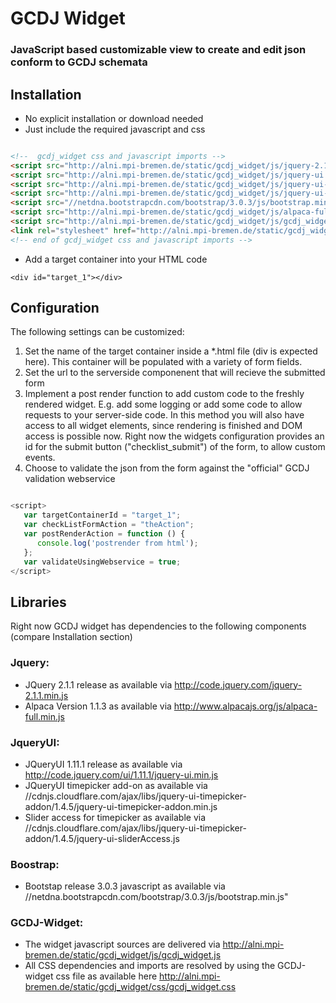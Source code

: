 # GCDJ Widget #
### JavaScript based customizable view to create and edit json conform to GCDJ schemata ###


## Installation ##
- No explicit installation or download needed
- Just include the required javascript and css

```html

<!--  gcdj_widget css and javascript imports -->
<script src="http://alni.mpi-bremen.de/static/gcdj_widget/js/jquery-2.1.1.min.js"></script>
<script src="http://alni.mpi-bremen.de/static/gcdj_widget/js/jquery-ui.min.js"></script>
<script src="http://alni.mpi-bremen.de/static/gcdj_widget/js/jquery-ui-timepicker-addon.min.js"></script>
<script src="http://alni.mpi-bremen.de/static/gcdj_widget/js/jquery-ui-sliderAccess.js"></script>
<script src="//netdna.bootstrapcdn.com/bootstrap/3.0.3/js/bootstrap.min.js"></script>
<script src="http://alni.mpi-bremen.de/static/gcdj_widget/js/alpaca-full.min.js"></script>
<script src="http://alni.mpi-bremen.de/static/gcdj_widget/js/gcdj_widget.js"></script>
<link rel="stylesheet" href="http://alni.mpi-bremen.de/static/gcdj_widget/css/gcdj_widget.css">
<!-- end of gcdj_widget css and javascript imports -->

```

- Add a target container into your HTML code

```!html
<div id="target_1"></div>
```



## Configuration ##
The following settings can be customized:

1. Set the name of the target container inside a *.html file (div is expected here). This container will be populated with a variety of form fields.
2. Set the url to the serverside componenent that will recieve the submitted form
3. Implement a post render function to add custom code to the freshly rendered widget. E.g. add some logging or add some code to allow requests to your server-side code. In this method you will also have access to all widget elements, since rendering is finished and DOM access is possible now. Right now the widgets configuration provides an id for the submit button ("checklist_submit") of the form, to allow custom events.
4. Choose to validate the json from the form against the "official" GCDJ validation webservice


```javascript

<script>
   var targetContainerId = "target_1";
   var checkListFormAction = "theAction";
   var postRenderAction = function () {
      console.log('postrender from html');
   };
   var validateUsingWebservice = true;
</script>

```

## Libraries ##
Right now GCDJ widget has dependencies to the following components (compare Installation section)

### Jquery: ###
* JQuery 2.1.1 release as available via http://code.jquery.com/jquery-2.1.1.min.js
* Alpaca Version 1.1.3 as available via http://www.alpacajs.org/js/alpaca-full.min.js

### JqueryUI: ###
* JQueryUI 1.11.1 release as available via http://code.jquery.com/ui/1.11.1/jquery-ui.min.js
* JQueryUI timepicker add-on as available via //cdnjs.cloudflare.com/ajax/libs/jquery-ui-timepicker-addon/1.4.5/jquery-ui-timepicker-addon.min.js
* Slider access for timepicker as available via //cdnjs.cloudflare.com/ajax/libs/jquery-ui-timepicker-addon/1.4.5/jquery-ui-sliderAccess.js

### Boostrap: ###
* Bootstap release  3.0.3 javascript as available via //netdna.bootstrapcdn.com/bootstrap/3.0.3/js/bootstrap.min.js"

### GCDJ-Widget: ###
* The widget javascript sources are delivered via http://alni.mpi-bremen.de/static/gcdj_widget/js/gcdj_widget.js
* All CSS dependencies and imports are resolved by using the GCDJ-widget css file as available here  http://alni.mpi-bremen.de/static/gcdj_widget/css/gcdj_widget.css

